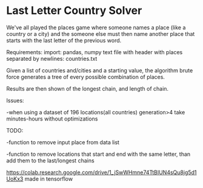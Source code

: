# Last Letter Country Solver
We've all played the places game where someone names a place (like a country or a city) and the someone else must then name another place that starts with the last letter of the previous word.

Requirements:
import: pandas, numpy
text file with header with places separated by newlines: countries.txt


Given a list of countries and/cities and a starting value, the algorithm brute force generates a tree of every possible combination of places.

Results are then shown of the longest chain, and length of chain. 


Issues:

-when using a dataset of 196 locations(all countries) generation>4 take minutes-hours without optimizations


TODO:

-function to remove input place from data list 

-function to remove locations that start and end with the same letter, than add them to the last/longest chains


https://colab.research.google.com/drive/1_jSwWHmne74TtBIUN4sQu8jg5d1UoKx3
made in tensorflow
